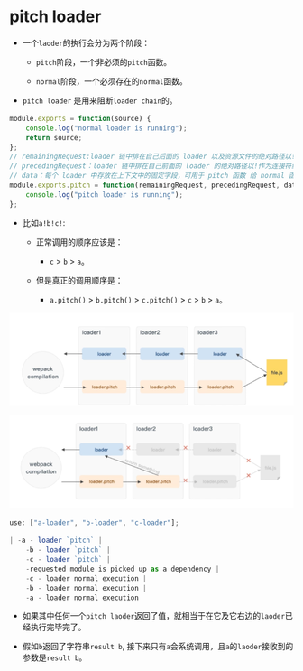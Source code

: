 # pitch loader

* 一个`laoder`的执行会分为两个阶段：

  + `pitch`阶段，一个非必须的`pitch`函数。

  + `normal`阶段，一个必须存在的`normal`函数。

* `pitch loader` 是用来阻断`loader chain`的。

``` js
module.exports = function(source) {
    console.log("normal loader is running");
    return source;
};
// remainingRequest:loader 链中排在自己后面的 loader 以及资源文件的绝对路径以!作为连接符组成的字符串。
// precedingRequest：loader 链中排在自己前面的 loader 的绝对路径以!作为连接符组成的字符串。
// data：每个 loader 中存放在上下文中的固定字段，可用于 pitch 函数 给 normal 函数之间传递数据。
module.exports.pitch = function(remainingRequest, precedingRequest, data) {
    console.log("pitch loader is running");
};
```

* 比如`a!b!c!`:

  + 正常调用的顺序应该是：

    - `c` > `b` > `a`。

  + 但是真正的调用顺序是：

    - `a.pitch()` > `b.pitch()` > `c.pitch()` > `c` > `b` > `a`。

![webpack-loader](../images/loader-normal.png)

![webpack-loader](../images/loader-pitch.png)

``` js
use: ["a-loader", "b-loader", "c-loader"];
```

``` js
| -a - loader `pitch` |
    -b - loader `pitch` |
    -c - loader `pitch` |
    -requested module is picked up as a dependency |
    -c - loader normal execution |
    -b - loader normal execution |
    -a - loader normal execution
```

* 如果其中任何一个`pitch laoder`返回了值，就相当于在它及它右边的`laoder`已经执行完毕完了。

* 假如`b`返回了字符串`result b`, 接下来只有`a`会系统调用，且`a`的`laoder`接收到的参数是`result b`。
